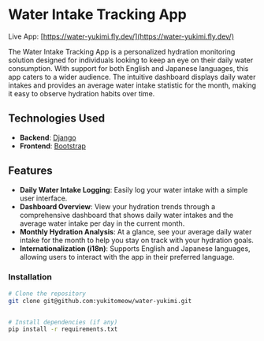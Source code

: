 # Water Intake Tracking App

Live App: [https://water-yukimi.fly.dev/](https://water-yukimi.fly.dev/)

The Water Intake Tracking App is a personalized hydration monitoring solution designed for individuals looking to keep an eye on their daily water consumption. With support for both English and Japanese languages, this app caters to a wider audience. The intuitive dashboard displays daily water intakes and provides an average water intake statistic for the month, making it easy to observe hydration habits over time.

## Technologies Used

- **Backend**: [Django](https://www.djangoproject.com/)
- **Frontend**: [Bootstrap](https://getbootstrap.com/)

## Features

- **Daily Water Intake Logging**: Easily log your water intake with a simple user interface.
- **Dashboard Overview**: View your hydration trends through a comprehensive dashboard that shows daily water intakes and the average water intake per day in the current month.
- **Monthly Hydration Analysis**: At a glance, see your average daily water intake for the month to help you stay on track with your hydration goals.
- **Internationalization (i18n)**: Supports English and Japanese languages, allowing users to interact with the app in their preferred language.


### Installation

```bash
# Clone the repository
git clone git@github.com:yukitomeow/water-yukimi.git


# Install dependencies (if any)
pip install -r requirements.txt

